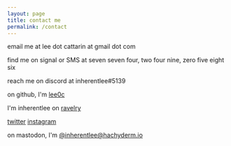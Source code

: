 ```yaml
---
layout: page
title: contact me
permalink: /contact
---
```


email me at lee dot cattarin at gmail dot com

find me on signal or SMS at seven seven four, two four nine, zero five eight six

reach me on discord at inherentlee#5139

on github, I'm
<a href="https://github.com/lee0c">lee0c</a>

I'm inherentlee on 
<a href="https://www.ravelry.com/people/inherentlee" target="_blank">ravelry</a>

<a href="https://twitter.com/inherentlee" target="_blank">twitter</a>
<a href="https://instagram.com/inherentlee" target="_blank">instagram</a>

on mastodon, I'm 
<a rel="me" href="https://hachyderm.io/@inherentlee">@inherentlee@hachyderm.io</a>
